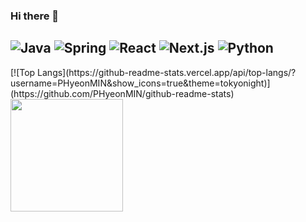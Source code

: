 ### Hi there 👋

<!--
**PHyeonMIN/PHyeonMIN** is a ✨ _special_ ✨ repository because its `README.md` (this file) appears on your GitHub profile.

Here are some ideas to get you started:

- 🔭 I’m currently working on ...
- 🌱 I’m currently learning ...
- 👯 I’m looking to collaborate on ...
- 🤔 I’m looking for help with ...
- 💬 Ask me about ...
- 📫 How to reach me: ...
- 😄 Pronouns: ...
- ⚡ Fun fact: ...
-->

![Java](https://img.shields.io/badge/JAVA-007396?style=for-the-badge&logo=java&logoColor=fff)
![Spring](https://img.shields.io/badge/-Spring-6DB33F?style=for-the-badge&logo=Spring&logoColor=fff)
![React](https://img.shields.io/badge/-React-61DAFB?style=for-the-badge&logo=React&logoColor=fff)
![Next.js](https://img.shields.io/badge/Next.js-000000?style=for-the-badge&logo=Next.js&logoColor=fff)
![Python](https://img.shields.io/badge/python-3670A0?style=for-the-badge&logo=python&logoColor=ffdd54)
---

<div>
<!-- 	<img src="https://github-readme-stats.vercel.app/api/top-langs/?username=PHyeonMIN"/> -->
	[![Top Langs](https://github-readme-stats.vercel.app/api/top-langs/?username=PHyeonMIN&show_icons=true&theme=tokyonight)](https://github.com/PHyeonMIN/github-readme-stats)
</div>
<div>
	 <img height="180em" src="https://github-readme-stats-eight-theta.vercel.app/api?username=PHyeonMIN&show_icons=true&include_all_commits=true&count_private=true"/>
</div>
